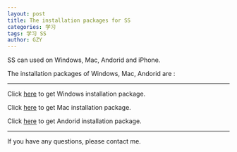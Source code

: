 ```yaml
---
layout: post
title: The installation packages for SS
categories: 学习
tags: 学习 SS
author: GZY
---
```


SS can used on Windows, Mac, Andorid and iPhone.

The installation packages of Windows, Mac, Andorid are :





*****

Click [here](/file/ss/ss.zip) to get Windows installation package.

Click [here](/file/ss/ssmac.zip) to get Mac installation package.

Click [here](/file/ss/ss.apk) to get Andorid installation package.

*****

If you have any questions, please contact me.

